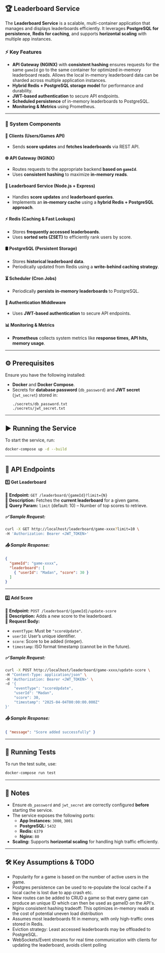 ## 🏆 Leaderboard Service

The **Leaderboard Service** is a scalable, multi-container application that manages and displays leaderboards efficiently. It leverages **PostgreSQL for persistence**, **Redis for caching**, and supports **horizontal scaling** with multiple app instances.

### ⚡ Key Features
- **API Gateway (NGINX)** with **consistent hashing** ensures requests for the same `gameId` go to the same container for optimized in-memory leaderboard reads. Allows the local in-memory leaderboard data can be sharded across multiple application instances. 
- **Hybrid Redis + PostgreSQL storage model** for performance and durability.
- **JWT-based authentication** to secure API endpoints.
- **Scheduled persistence** of in-memory leaderboards to PostgreSQL.
- **Monitoring & Metrics** using Prometheus.

---

### 📌 System Components

#### 🚀 Clients (Users/Games API)
- Sends **score updates** and **fetches leaderboards** via REST API.

#### 🌐 API Gateway (NGINX)
- Routes requests to the appropriate backend **based on `gameId`**.
- Uses **consistent hashing** to maximize **in-memory reads**.

#### 🏅 Leaderboard Service (Node.js + Express)
- Handles **score updates** and **leaderboard queries**.
- Implements an **in-memory cache** using a **hybrid Redis + PostgreSQL approach**.

#### ⚡ Redis (Caching & Fast Lookups)
- Stores **frequently accessed leaderboards**.
- Uses **sorted sets (ZSET)** to efficiently rank users by score.

#### 🛢️ PostgreSQL (Persistent Storage)
- Stores **historical leaderboard data**.
- Periodically updated from Redis using a **write-behind caching strategy**.

#### ⏳ Scheduler (Cron Jobs)
- Periodically **persists in-memory leaderboards** to PostgreSQL.

#### 🔐 Authentication Middleware
- Uses **JWT-based authentication** to secure API endpoints.

#### 📊 Monitoring & Metrics
- **Prometheus** collects system metrics like **response times, API hits, memory usage**.

---

## ⚙️ Prerequisites

Ensure you have the following installed:
- **Docker** and **Docker Compose**.
- Secrets for **database password** (`db_password`) and **JWT secret** (`jwt_secret`) stored in:
  ```
  ./secrets/db_password.txt
  ./secrets/jwt_secret.txt
  ```

---

## ▶️ Running the Service

To start the service, run:

```bash
docker-compose up -d --build
```

---

## 🔌 API Endpoints

#### 1️⃣ Get Leaderboard
📌 **Endpoint:** `GET /leaderboard/{gameId}?limit={N}`  
🔹 **Description:** Fetches the **current leaderboard** for a given game.  
🔹 **Query Param:** `limit` (default: 10) – Number of top scores to retrieve.  

##### ✅ Sample Request:
```bash
curl -X GET http://localhost/leaderboard/game-xxxx?limit=10 \
-H 'Authorization: Bearer <JWT_TOKEN>'
```

##### 📤 Sample Response:
```json
{
  "gameId": "game-xxxx",
  "leaderboard": [
    { "userId": "Madan", "score": 30 }
  ]
}
```

---

#### 2️⃣ Add Score
📌 **Endpoint:** `POST /leaderboard/{gameId}/update-score`  
🔹 **Description:** Adds a new score to the leaderboard.  
🔹 **Request Body:**
   - `eventType`: Must be `"scoreUpdate"`.
   - `userId`: User’s unique identifier.
   - `score`: Score to be added (integer).
   - `timestamp`: ISO format timestamp (cannot be in the future).

##### ✅ Sample Request:
```bash
curl -X POST http://localhost/leaderboard/game-xxxx/update-score \
-H "Content-Type: application/json" \
-H 'Authorization: Bearer <JWT_TOKEN>' \
-d '{
    "eventType": "scoreUpdate",
    "userId": "Madan",
    "score": 30,
    "timestamp": "2025-04-04T00:00:00.000Z"
}'
```

##### 📤 Sample Response:
```json
{ "message": "Score added successfully" }
```

---

## 🧪 Running Tests

To run the test suite, use:

```bash
docker-compose run test
```

---

## 📌 Notes

- Ensure `db_password` and `jwt_secret` are correctly configured **before** starting the service.
- The service exposes the following ports:
  - **App Instances:** `3000`, `3001`
  - **PostgreSQL:** `5432`
  - **Redis:** `6379`
  - **Nginx:** `80` 
- **Scaling:** Supports **horizontal scaling** for handling high traffic efficiently.

---
## 🛠️ Key Assumptions & TODO

- Popularity for a game is based on the number of active users in the game. 
- Postgres persistence can be used to re-populate the local cache if a local cache is lost due to app crash etc.
- New routes can be added to CRUD a game so that every game can produce an unique ID which can then be used as gameID on the API's.
- Nginx consistent hashing tradeoff: This optimizes in-memory reads at the cost of potential uneven load distribution
- Assumes most leaderboards fit in memory, with only high-traffic ones stored in Redis. 
- Eviction strategy: Least accessed leaderboards may be offloaded to PostgreSQL. 
- WebSockets/Event streams for real time communication with clients for updating the leaderboard, avoids client polling